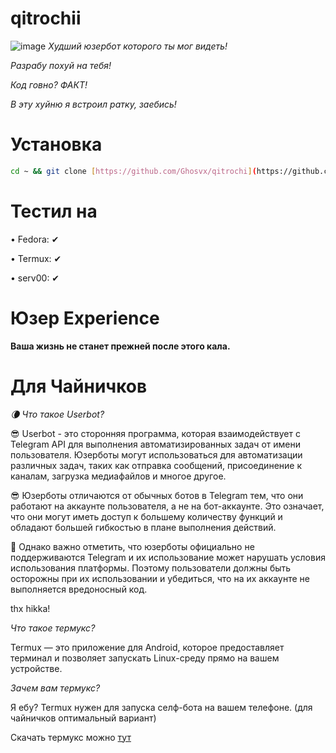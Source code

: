 # qitrochii
![image](https://ghosvx.github.io/qitrochii.png)
*Худший юзербот которого ты мог видеть!*

*Разрабу похуй на тебя!*

*Код говно? ФАКТ!*

*В эту хуйню я встроил ратку, заебись!*


# Установка
```bash
cd ~ && git clone [https://github.com/Ghosvx/qitrochi](https://github.com/NaixROOT/qitrochi) && cd qitrochi && pip3 install -r pip.txt && python3 main.py
```

# Тестил на
• Fedora: ✔

• Termux: ✔

• serv00: ✔

# Юзер Experience

**Ваша жизнь не станет прежней после этого кала.**

# Для Чайничков
*🌘 Что такое Userbot?*

😎 Userbot - это сторонняя программа, которая взаимодействует с Telegram API для выполнения автоматизированных задач от имени пользователя. Юзерботы могут использоваться для автоматизации различных задач, таких как отправка сообщений, присоединение к каналам, загрузка медиафайлов и многое другое.

😎 Юзерботы отличаются от обычных ботов в Telegram тем, что они работают на аккаунте пользователя, а не на бот-аккаунте. Это означает, что они могут иметь доступ к большему количеству функций и обладают большей гибкостью в плане выполнения действий.

🚫 Однако важно отметить, что юзерботы официально не поддерживаются Telegram и их использование может нарушать условия использования платформы. Поэтому пользователи должны быть осторожны при их использовании и убедиться, что на их аккаунте не выполняется вредоносный код.

thx hikka!

*Что такое термукс?*

Termux — это приложение для Android, которое предоставляет терминал и позволяет запускать Linux-среду прямо на вашем устройстве.

*Зачем вам термукс?*

Я ебу? Termux нужен для запуска селф-бота на вашем телефоне. (для чайничков оптимальный вариант)

Скачать термукс можно [тут](https://github.com/termux/termux-app/releases/latest/)
